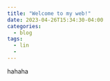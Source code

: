 ```yaml
---
title: "Welcome to my web!"
date: 2023-04-26T15:34:30-04:00
categories:
  - blog
tags:
  - lin
  - 
---
```


hahaha




[jekyll-docs]: https://jekyllrb.com/docs/home

